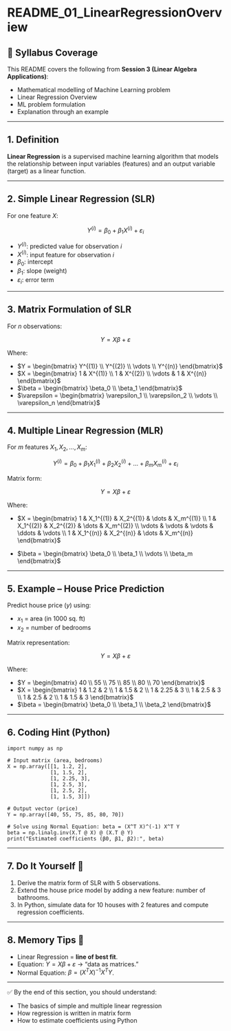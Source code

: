 # README_01_LinearRegressionOverview

## 📌 Syllabus Coverage
This README covers the following from **Session 3 (Linear Algebra Applications)**:
- Mathematical modelling of Machine Learning problem
- Linear Regression Overview
- ML problem formulation
- Explanation through an example

---

## 1. Definition
**Linear Regression** is a supervised machine learning algorithm that models the relationship between input variables (features) and an output variable (target) as a linear function.

---

## 2. Simple Linear Regression (SLR)
For one feature $X$:

$$
Y^{(i)} = \beta_0 + \beta_1 X^{(i)} + \varepsilon_i
$$

- $Y^{(i)}$: predicted value for observation $i$  
- $X^{(i)}$: input feature for observation $i$  
- $\beta_0$: intercept  
- $\beta_1$: slope (weight)  
- $\varepsilon_i$: error term  

---

## 3. Matrix Formulation of SLR
For $n$ observations:

$$
Y = X \beta + \varepsilon
$$

Where:

- $Y = \begin{bmatrix} Y^{(1)} \\ Y^{(2)} \\ \vdots \\ Y^{(n)} \end{bmatrix}$  
- $X = \begin{bmatrix} 1 & X^{(1)} \\ 1 & X^{(2)} \\ \vdots & 1 & X^{(n)} \end{bmatrix}$  
- $\beta = \begin{bmatrix} \beta_0 \\ \beta_1 \end{bmatrix}$  
- $\varepsilon = \begin{bmatrix} \varepsilon_1 \\ \varepsilon_2 \\ \vdots \\ \varepsilon_n \end{bmatrix}$  

---

## 4. Multiple Linear Regression (MLR)
For $m$ features $X_1, X_2, \dots, X_m$:

$$
Y^{(i)} = \beta_0 + \beta_1 X_1^{(i)} + \beta_2 X_2^{(i)} + \dots + \beta_m X_m^{(i)} + \varepsilon_i
$$

Matrix form:

$$
Y = X \beta + \varepsilon
$$

Where:

- $X = \begin{bmatrix}
1 & X_1^{(1)} & X_2^{(1)} & \dots & X_m^{(1)} \\
1 & X_1^{(2)} & X_2^{(2)} & \dots & X_m^{(2)} \\
\vdots & \vdots & \vdots & \ddots & \vdots \\
1 & X_1^{(n)} & X_2^{(n)} & \dots & X_m^{(n)}
\end{bmatrix}$

- $\beta = \begin{bmatrix} \beta_0 \\ \beta_1 \\ \vdots \\ \beta_m \end{bmatrix}$  

---

## 5. Example – House Price Prediction
Predict house price ($y$) using:  
- $x_1$ = area (in 1000 sq. ft)  
- $x_2$ = number of bedrooms  

Matrix representation:

$$
Y = X \beta + \varepsilon
$$

Where:

- $Y = \begin{bmatrix} 40 \\ 55 \\ 75 \\ 85 \\ 80 \\ 70 \end{bmatrix}$  
- $X = \begin{bmatrix}
1 & 1.2 & 2 \\
1 & 1.5 & 2 \\
1 & 2.25 & 3 \\
1 & 2.5 & 3 \\
1 & 2.5 & 2 \\
1 & 1.5 & 3
\end{bmatrix}$  
- $\beta = \begin{bmatrix} \beta_0 \\ \beta_1 \\ \beta_2 \end{bmatrix}$  

---

## 6. Coding Hint (Python)
    import numpy as np

    # Input matrix (area, bedrooms)
    X = np.array([[1, 1.2, 2],
                  [1, 1.5, 2],
                  [1, 2.25, 3],
                  [1, 2.5, 3],
                  [1, 2.5, 2],
                  [1, 1.5, 3]])

    # Output vector (price)
    Y = np.array([40, 55, 75, 85, 80, 70])

    # Solve using Normal Equation: beta = (X^T X)^(-1) X^T Y
    beta = np.linalg.inv(X.T @ X) @ (X.T @ Y)
    print("Estimated coefficients (β0, β1, β2):", beta)

---

## 7. Do It Yourself 🚀
1. Derive the matrix form of SLR with 5 observations.  
2. Extend the house price model by adding a new feature: number of bathrooms.  
3. In Python, simulate data for 10 houses with 2 features and compute regression coefficients.  

---

## 8. Memory Tips 🧠
- Linear Regression = **line of best fit**.  
- Equation: $Y = X \beta + \varepsilon$ → “data as matrices.”  
- Normal Equation: $\beta = (X^TX)^{-1}X^TY$.  

---

✅ By the end of this section, you should understand:
- The basics of simple and multiple linear regression  
- How regression is written in matrix form  
- How to estimate coefficients using Python  
